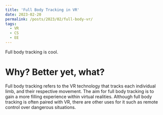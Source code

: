 ```yaml
---
title: 'Full Body Tracking in VR'
date: 2023-02-20
permalink: /posts/2023/02/full-body-vr/
tags:
  - VR
  - CS
  - EE
---
```


Full body tracking is cool. 

Why? Better yet, what?
======
Full body tracking refers to the VR technology that tracks each individual
limb, and their respective movement. The aim for full body tracking is to gain
a more filling experience within virtual realities. Although full body tracking
is often paired with VR, there are other uses for it such as remote control
over dangerous situations.



